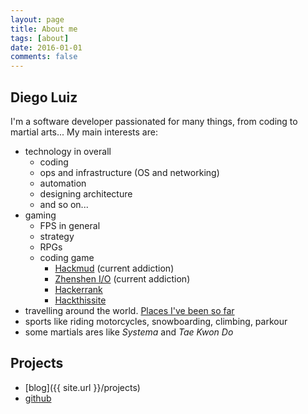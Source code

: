 ```yaml
---
layout: page
title: About me
tags: [about]
date: 2016-01-01
comments: false
---
```


## Diego Luiz
I'm a software developer passionated for many things, from coding to martial arts...
My main interests are: 

* technology in overall
  * coding
  * ops and infrastructure (OS and networking)
  * automation
  * designing architecture
  * and so on...
* gaming
  * FPS in general
  * strategy
  * RPGs
  * coding game
    * [Hackmud](https://www.hackmud.com/)  (current addiction)
    * [Zhenshen I/O](http://www.zachtronics.com/shenzhen-io/)  (current addiction)
    * [Hackerrank](https://www.hackerrank.com/diegoluiz)
    * [Hackthissite](https://www.hackthissite.org/user/view/diegorcl/)
* travelling around the world. [Places I've been so far](http://www.mytravelmap.tk/compare/fb10201751822554158/1467040813320?2#)
* sports like riding motorcycles, snowboarding, climbing, parkour
* some martials ares like *Systema* and *Tae Kwon Do* 

## Projects
* [blog]({{ site.url }}/projects)
* [github](https://github.com/diegoluiz)
